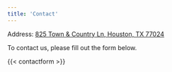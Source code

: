```yaml
---
title: 'Contact'
---
```


Address: [825 Town & Country Ln, Houston, TX 77024](https://goo.gl/maps/k5WhZKW5BEZTwU64A)

To contact us, please fill out the form below.

{{< contactform >}}
